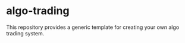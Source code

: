 # algo-trading
This repository provides a generic template for creating your own algo trading system.
